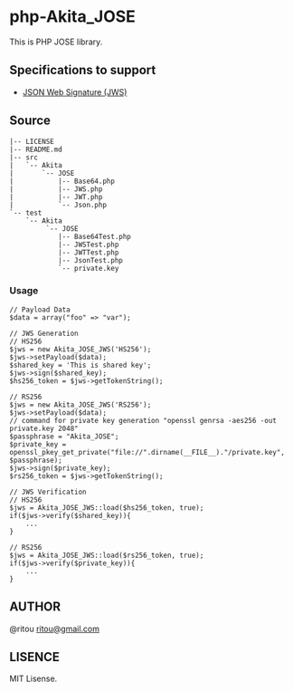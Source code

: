 # php-Akita_JOSE #

This is PHP JOSE library.  

## Specifications to support ##

* [JSON Web Signature (JWS)](https://datatracker.ietf.org/doc/draft-jones-json-web-signature/)

## Source ##

    |-- LICENSE
    |-- README.md
    |-- src
    |   `-- Akita
    |       `-- JOSE
    |           |-- Base64.php
    |           |-- JWS.php
    |           |-- JWT.php
    |           `-- Json.php
    `-- test
        `-- Akita
             `-- JOSE
                |-- Base64Test.php
                |-- JWSTest.php
                |-- JWTTest.php
                |-- JsonTest.php
                `-- private.key

### Usage ###

    // Payload Data
    $data = array("foo" => "var");
    
    // JWS Generation
    // HS256
    $jws = new Akita_JOSE_JWS('HS256');
    $jws->setPayload($data);
    $shared_key = 'This is shared key';
    $jws->sign($shared_key);
    $hs256_token = $jws->getTokenString();
    
    // RS256
    $jws = new Akita_JOSE_JWS('RS256');
    $jws->setPayload($data);
    // command for private key generation "openssl genrsa -aes256 -out private.key 2048"
    $passphrase = "Akita_JOSE";
    $private_key = openssl_pkey_get_private("file://".dirname(__FILE__)."/private.key", $passphrase);
    $jws->sign($private_key);
    $rs256_token = $jws->getTokenString();
    
    // JWS Verification
    // HS256
    $jws = Akita_JOSE_JWS::load($hs256_token, true);
    if($jws->verify($shared_key)){
        ...
    }

    // RS256
    $jws = Akita_JOSE_JWS::load($rs256_token, true);
    if($jws->verify($private_key)){
        ...
    }

AUTHOR
------------------------------------------------------
@ritou ritou@gmail.com

LISENCE
------------------------------------------------------
MIT Lisense.
